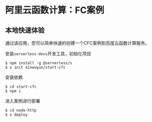 # 阿里云函数计算：FC案例

## 本地快速体验

通过该应用，您可以简单快速的创建一个CFC案例到百度云函数计算服务。


安装`serverless-devs`开发工具，初始化项目
```
$ npm install -g @serverless/s
$ s init xinwuyun/start-cfc
```

安装依赖
```
$ cd start-cfc
$ npm i
```

进入案例进行部署
```
$ cd node-http
$ s deploy
```
